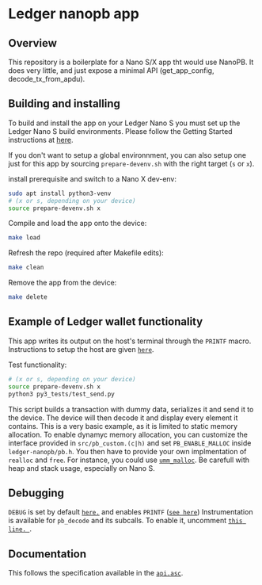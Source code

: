 # Ledger nanopb app

## Overview
This repository is a boilerplate for a Nano S/X app tht would use NanoPB.
It does very little, and just expose a minimal API (get_app_config, decode_tx_from_apdu). 

## Building and installing
To build and install the app on your Ledger Nano S you must set up the Ledger Nano S build environments. Please follow the Getting Started instructions at [here](https://ledger.readthedocs.io/en/latest/userspace/getting_started.html).

If you don't want to setup a global environnment, you can also setup one just for this app by sourcing `prepare-devenv.sh` with the right target (`s` or `x`).

install prerequisite and switch to a Nano X dev-env:

```bash
sudo apt install python3-venv
# (x or s, depending on your device)
source prepare-devenv.sh x 
```

Compile and load the app onto the device:
```bash
make load
```

Refresh the repo (required after Makefile edits):
```bash
make clean
```

Remove the app from the device:
```bash
make delete
```


## Example of Ledger wallet functionality

This app writes its output on the host's terminal through the `PRINTF` macro. Instructions to setup the host are given [`here`](https://ledger.readthedocs.io/en/latest/userspace/debugging.html).

Test functionality:
```bash
# (x or s, depending on your device)
source prepare-devenv.sh x
python3 py3_tests/test_send.py
```

This script builds a transaction with dummy data, serializes it and send it to the device.
The device will then decode it and display every element it contains.
This is a very basic example, as it is limited to static memory allocation. To enable dynamyc memory allocation, you can customize the interface provided in `src/pb_custom.(c|h)` and set `PB_ENABLE_MALLOC` inside `ledger-nanopb/pb.h`. You then have to provide your own implmentation of `realloc` and `free`. For instance, you could use [`umm_malloc`](https://github.com/rhempel/umm_malloc).
Be carefull with heap and stack usage, especially on Nano S.

## Debugging
`DEBUG` is set by default [`here.`](https://github.com/LedgerHQ/ledger-app-nanopb-boilerplate/blob/master/Makefile#L85) and enables `PRINTF` ([`see here`](https://ledger.readthedocs.io/en/latest/userspace/debugging.html))
Instrumentation is available for `pb_decode` and its subcalls. To enable it, uncomment [`this line. `](https://github.com/LedgerHQ/ledger-app-nanopb-boilerplate/blob/master/Makefile#L159).

## Documentation
This follows the specification available in the [`api.asc`](https://github.com/LedgerHQ/ledger-app-nanopb-boilerplate/blob/master/doc/api.asc).
